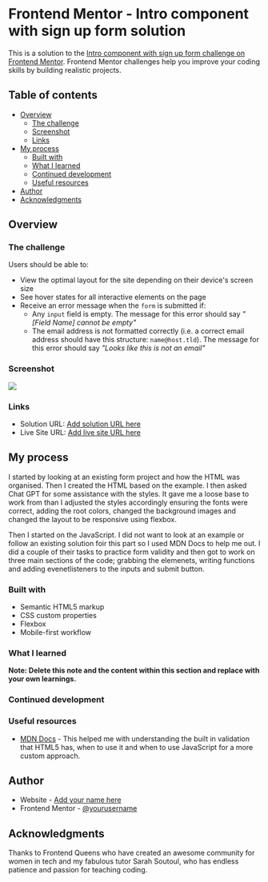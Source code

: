 # Frontend Mentor - Intro component with sign up form solution

This is a solution to the [Intro component with sign up form challenge on Frontend Mentor](https://www.frontendmentor.io/challenges/intro-component-with-signup-form-5cf91bd49edda32581d28fd1). Frontend Mentor challenges help you improve your coding skills by building realistic projects. 

## Table of contents

- [Overview](#overview)
  - [The challenge](#the-challenge)
  - [Screenshot](#screenshot)
  - [Links](#links)
- [My process](#my-process)
  - [Built with](#built-with)
  - [What I learned](#what-i-learned)
  - [Continued development](#continued-development)
  - [Useful resources](#useful-resources)
- [Author](#author)
- [Acknowledgments](#acknowledgments)



## Overview

### The challenge

Users should be able to:

- View the optimal layout for the site depending on their device's screen size
- See hover states for all interactive elements on the page
- Receive an error message when the `form` is submitted if:
  - Any `input` field is empty. The message for this error should say *"[Field Name] cannot be empty"*
  - The email address is not formatted correctly (i.e. a correct email address should have this structure: `name@host.tld`). The message for this error should say *"Looks like this is not an email"*

### Screenshot

![](./images/Screenshot%202024-12-28%20at%2015.55.44.pngscreenshot.jpg)

### Links

- Solution URL: [Add solution URL here](https://your-solution-url.com)
- Live Site URL: [Add live site URL here](https://your-live-site-url.com)

## My process

I started by looking at an existing form project and how the HTML was organised. Then I created the HTML based on the example. I then asked Chat GPT for some assistance with the styles. It gave me a loose base to work from than I adjusted the styles accordingly ensuring the fonts were correct, adding the root colors, changed the background images and changed the layout to be responsive using flexbox.

Then I started on the JavaScript. I did not want to look at an example or follow an existing solution foir this part so I used MDN Docs to help me out. I did a couple of their tasks to practice form validity and then got to work on three main sections of the code; grabbing the elemenets, writing functions and adding evenetlisteners to the inputs and submit button.

### Built with

- Semantic HTML5 markup
- CSS custom properties
- Flexbox
- Mobile-first workflow

### What I learned


**Note: Delete this note and the content within this section and replace with your own learnings.**

### Continued development

### Useful resources

- [MDN Docs](https://developer.mozilla.org/en-US/docs/Learn_web_development/Extensions/Forms/Form_validation#livesample_fullscreen=extending_built-in_form_validation) - This helped me with understanding the built in validation that HTML5 has, when to use it and when to use JavaScript for a more custom approach.

## Author

- Website - [Add your name here](https://www.your-site.com)
- Frontend Mentor - [@yourusername](https://www.frontendmentor.io/profile/yourusername)


## Acknowledgments
Thanks to Frontend Queens who have created an awesome community for women in tech and my fabulous tutor Sarah Soutoul, who has endless patience and passion for teaching coding.


